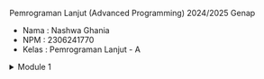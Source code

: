 Pemrograman Lanjut (Advanced Programming) 2024/2025 Genap
* Nama    : Nashwa Ghania
* NPM     : 2306241770
* Kelas   : Pemrograman Lanjut - A


<details>
<summary>Module 1</summary>

### Reflection 1
**Clean Code Principles yang Sudah Diterapkan**
1. **Single Responsibility Principle (SRP)**: Setiap kelas memiliki tanggung jawab masing-masing: `ProductController` 
untuk menangani request, `ProductService` untuk bisnis logic, dan `ProductRepository` untuk penyimpanan data.
2. **Meaningful Names**: Nama variabel dan method sudah jelas dan sesuai dengan fungsinya.
3. **Kode yang Rapi**: Format kode terstruktur dengan baik.

**Secure Coding Practices yang Sudah Diterapkan**
1. **Model Binding dengan `@ModelAttribute`**: Mengurangi manipulasi data manual saat menerima input dari form.
2. **UUID untuk Identifikasi Produk**: Menggunakan UUID agar lebih aman dibandingkan auto-increment integer.

**Kesalahan dan Perbaikannya**
Disini masih menggunakan GET atau POST saja, seharusnya bisa disesuaikan dengan menggunakan method lain seperti PUT dan 
DELETE.

### Reflection 2
1. Tidak ada aturan pasti tentang jumlah unit test dalam satu class, yang penting adalah menguji setiap method dengan 
berbagai skenario. Untuk memastikan unit test cukup, kita bisa menggunakan code coverage sebagai metrik, tapi 100% code 
coverage tidak menjamin kode bebas dari bug, karena bisa saja masih ada logical errors yang tidak ketahuan jadi cakupan 
pengujian harus dipastikan mencakup semua skenario penting, bukan hanya mengejar angka coverage.


2. Menyalin kode dari test suite sebelumnya bisa berdampak buruk pada kualitas kode.
Masalah utama dalam menyalin kode dari test suite sebelumnya adalah duplikasi kode, yang dapat menyulitkan pemeliharaan 
karena setiap perubahan di setup harus dilakukan di banyak tempat secara manual. Selain itu, kode menjadi kurang 
fleksibel, semakin banyak test suite yang memiliki kode berulang, semakin sulit melakukan penyesuaian tanpa mempengaruhi
bagian lain. Hal ini juga berdampak pada keterbacaan kode, di mana pengulangan yang berlebihan membuat test suite lebih 
panjang dan tidak efisien. Untuk mengatasi ini, sebaiknya menggunakan base test class agar setup dapat digunakan ulang 
tanpa harus menyalin kode di setiap test suite. Selain itu, parameterized tests dapat digunakan untuk menghindari 
pengulangan test case yang memiliki pola serupa.

</details>
